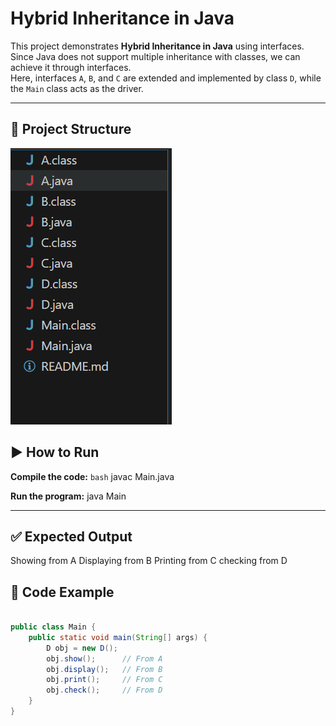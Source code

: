 # Hybrid Inheritance in Java

This project demonstrates **Hybrid Inheritance in Java** using interfaces.  
Since Java does not support multiple inheritance with classes, we can achieve it through interfaces.  
Here, interfaces `A`, `B`, and `C` are extended and implemented by class `D`, while the `Main` class acts as the driver.

---

## 📂 Project Structure

![alt text](image.png)

## ▶️ How to Run

**Compile the code:**
```bash```
   javac Main.java


**Run the program:**
java Main

---
## ✅ Expected Output
Showing from A
Displaying from B
Printing from C
checking from D

## 📖 Code Example


```java

public class Main {
    public static void main(String[] args) {
        D obj = new D();
        obj.show();      // From A
        obj.display();   // From B
        obj.print();     // From C
        obj.check();     // From D
    }
}

